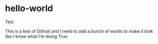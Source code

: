 # hello-world
Test

This is a test of Github and I need to add a bunch of words to make it look like I know what I'm doing
True
